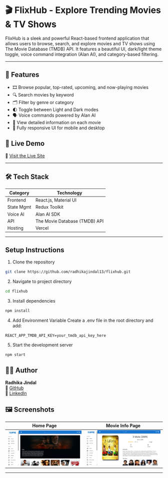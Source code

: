 # 🎬 FlixHub - Explore Trending Movies & TV Shows

FlixHub is a sleek and powerful React-based frontend application that allows users to browse, search, and explore movies and TV shows using The Movie Database (TMDB) API. It features a beautiful UI, dark/light theme toggle, voice command integration (Alan AI), and category-based filtering.

---

## 🧰 Features

- 🎞️ Browse popular, top-rated, upcoming, and now-playing movies
- 🔍 Search movies by keyword
- 🗂️ Filter by genre or category
- 🌓 Toggle between Light and Dark modes
- 🗣️ Voice commands powered by Alan AI
- 🎥 View detailed information on each movie
- 📱 Fully responsive UI for mobile and desktop



## 🚀 Live Demo

🔗 [Visit the Live Site](https://your-vercel-deployment-link.vercel.app)

---

## 🛠️ Tech Stack

| Category   | Technology                           |
|------------|---------------------------------------|
| Frontend   | React.js, Material UI                |
| State Mgmt | Redux Toolkit                        |
| Voice AI   | Alan AI SDK                          |
| API        | The Movie Database (TMDB) API        |
| Hosting    | Vercel                               |

---


## Setup Instructions

1. Clone the repository
```bash
git clone https://github.com/radhikajindal13/flixhub.git
```

2. Navigate to project directory
```bash
cd flixhub
```

3. Install dependencies
```bash
npm install
```

4. Add Environment Variable
Create a .env file in the root directory and add:
```
REACT_APP_TMDB_API_KEY=your_tmdb_api_key_here
```

5. Start the development server
```bash
npm start
```


## 👩‍💻 Author

**Radhika Jindal**  
🔗 [GitHub](https://github.com/radhikajindal13)  
🔗 [LinkedIn](https://www.linkedin.com/in/radhika-jindal-1b5a7a258/)



## 🖼️ Screenshots

| Home Page | Movie Info Page |
|-----------|------------------|
| ![Home](screenshots/home.jpg) | ![Movie Info](screenshots/movie-info.jpg) |

---


